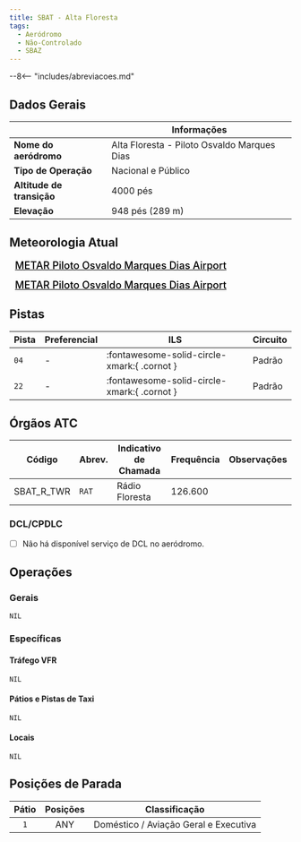```yaml
---
title: SBAT - Alta Floresta
tags:
  - Aeródromo
  - Não-Controlado
  - SBAZ
---
```


--8<-- "includes/abreviacoes.md"

## Dados Gerais

|                              | Informações                                 |
|------------------------------|---------------------------------------------|
| **Nome do aeródromo**        | Alta Floresta - Piloto Osvaldo Marques Dias |
| **Tipo de Operação**         | Nacional e Público                          |
| **Altitude de transição**    | 4000 pés                                    |
| **Elevação**                 | 948 pés (289 m)                             |

## Meteorologia Atual

<a href="https://metar-taf.com/pt/SBAT" target="_blank" id="metartaf-LkzIl7SM"  style="font-size:18px; font-weight:500; color:#000; width:300px; height:435px; display:var(--show-dark); background-color: var(--md-default-bg-color); padding: 10px; margin: 0 0px 0.5em;">METAR Piloto Osvaldo Marques Dias Airport</a>
<script async defer crossorigin="anonymous" src="https://metar-taf.com/pt/embed-js/SBAT?u=56997&bg_color=182061&qnh=hPa&rh=rh&target=LkzIl7SM"></script>
<a href="https://metar-taf.com/pt/SBAT" target="_blank" id="metartaf-LkzIl7SN" style="font-size:18px; font-weight:500; color:#000; width:300px; height:435px; display:var(--show-light); background-color: var(--md-default-bg-color); padding: 10px; margin: 0 0px 0.5em;">METAR Piloto Osvaldo Marques Dias Airport</a>
<script async defer crossorigin="anonymous" src="https://metar-taf.com/pt/embed-js/SBAT?u=56997&qnh=hPa&rh=rh&target=LkzIl7SN"></script>

## Pistas

| Pista | Preferencial  | ILS                                         | Circuito   |
|-------|---------------|---------------------------------------------|------------|
| `04`  | -             | :fontawesome-solid-circle-xmark:{ .cornot } | Padrão     |
| `22`  | -             | :fontawesome-solid-circle-xmark:{ .cornot } | Padrão     | 

## Órgãos ATC

| Código     | Abrev. | Indicativo de Chamada | Frequência | Observações |
| ---------- | ------ | --------------------- | ---------- | ----------- |
| SBAT_R_TWR | `RAT`  | Rádio Floresta        | 126.600    |             |

### DCL/CPDLC

- [ ] Não há disponível serviço de DCL no aeródromo.

## Operações

### Gerais

`NIL`

### Específicas

#### Tráfego VFR

`NIL`

#### Pátios e Pistas de Taxi

`NIL`

#### Locais

`NIL`

## Posições de Parada

| Pátio     | Posições  | Classificação                         |
|:---------:|:---------:|---------------------------------------|
| `1`       | ANY       | Doméstico / Aviação Geral e Executiva |
